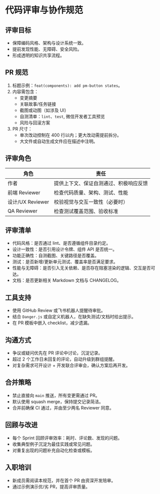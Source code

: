 ﻿# 代码评审与协作规范

## 评审目标

- 保障编码风格、架构与设计系统一致。
- 提前发现性能、无障碍、安全风险。
- 形成透明的知识共享流程。

## PR 规范

1. 标题示例：`feat(components): add pm-button states`。
2. 内容需包含：
   - 变更摘要
   - 关联故事/任务链接
   - 截图或动图（如涉及 UI）
   - 自测清单：`lint`、`test`, 微信开发者工具预览
   - 风险与回滚方案
3. PR 尺寸：
   - 单次改动控制在 400 行以内；更大改动需提前拆分。
   - 大文件或自动生成文件应在描述中注明。

## 评审角色

| 角色             | 责任                                   |
| ---------------- | -------------------------------------- |
| 作者             | 提供上下文、保证自测通过、积极响应反馈 |
| 前端 Reviewer    | 检查代码质量、架构、测试、性能         |
| 设计/UX Reviewer | 校验视觉与交互一致性（必要时）         |
| QA Reviewer      | 检查测试覆盖范围、验收标准             |

## 评审清单

- 代码风格：是否通过 lint、是否遵循组件目录约定。
- 设计一致性：是否引用设计令牌、组件 API 是否统一。
- 功能正确性：自测截图、关键路径是否覆盖。
- 测试：是否新增/更新单元测试、覆盖率是否满足要求。
- 性能与无障碍：是否引入无关依赖、是否存在阻塞渲染的逻辑、交互是否可达。
- 文档：是否更新相关 Markdown 文档与 CHANGELOG。

## 工具支持

- 使用 GitHub Review 或飞书机器人提醒待审批。
- 结合 `Danger.js` 或自定义机器人，在缺失测试/文档时给出提示。
- 在 PR 模板中嵌入 checklist，减少遗漏。

## 沟通方式

- 争议或疑问优先在 PR 评论中讨论，沉淀记录。
- 超过 2 个工作日未回复的评论，自动升级到群组提醒。
- 对复杂需求可开设计 + 开发联合评审会，确认方案后再开发。

## 合并策略

- 禁止直接向 `main` 推送，所有变更需通过 PR。
- 默认使用 squash merge，保持提交记录简洁。
- 合并前确保 CI 通过，并由至少两名 Reviewer 同意。

## 回顾与改进

- 每个 Sprint 回顾评审效率：耗时、评论数、发现的问题。
- 收集典型例子沉淀为最佳实践或常见问题。
- 对重复出现的问题补充自动化检查或模板。

## 入职培训

- 新成员需阅读本规范，并在首个 PR 由资深开发陪审。
- 通过示例演示优/劣 PR，提高评审质量。
